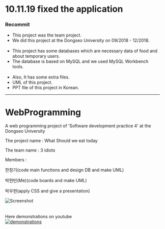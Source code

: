 # 10.11.19 fixed the application

### Recommit<br>
<ul>
<li>This project was the team project.</li>
<li>We did this project at the Dongseo University on 09/2018 - 12/2018.</li>
<br>
<li>This project has some databases which are necessary data of food and about temporary users.</li>
<li>The database is based on MySQL and we used MySQL Workbench tools.</li>
<br>
<li>Also, It has some extra files.</li>
<li>UML of this project.</li>
<li>PPT file of this project in Korean.</li>
</ul>

---------------------------------------------------------------------------------------

# WebProgramming

A web programming project of 'Software development practice 4' at the Dongseo University<br>

The project name : What Should we eat today<br>

The team name : 3 idiots<br>

Members :<br>

한창기(code main functions and design DB and make UML)<br>

박현빈(Me)(code boards and make UML)<br>

박우현(apply CSS and give a presentation)<br>

![Screenshot](https://user-images.githubusercontent.com/37391569/68544379-417a4d00-03cb-11ea-9d17-2f4a34cb6ac4.JPG)
<br>
<br>
<br>
Here demonstrations on youtube
<br>
[![demonstrations](https://img.youtube.com/vi/qnrUlDF8amw/0.jpg)](https://www.youtube.com/watch?v=qnrUlDF8amw)
